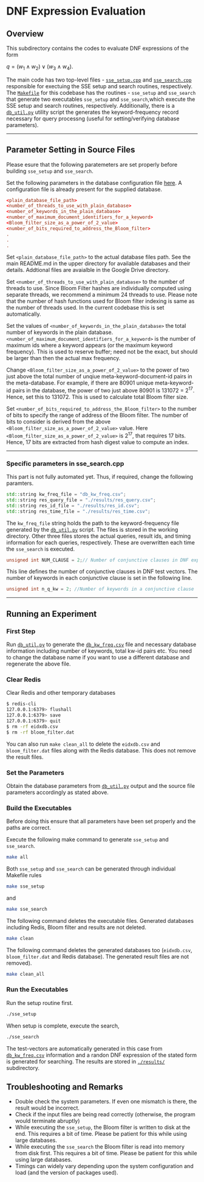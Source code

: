 # DNF Expression Evaluation
## Overview

This subdirectory contains the codes to evaluate DNF expressions of the form

$q = (w_1\land w_2)\lor(w_3\land w_4)$.

The main code has two top-level files - [`sse_setup.cpp`](./sse_setup.cpp) and [`sse_search.cpp`](./sse_search.cpp) responsible for exectuing the SSE setup and search routines, respectively. The [`Makefile`](./Makefile) for this codebase has the routines - `sse_setup` and `sse_search` that generate two executables `sse_setup` and `sse_search`,which execute the SSE setup and search routines, respectively. Additionally, there is a [`db_util.py`](./db_util.py) utility script the generates the keyword-frequency record necessary for query processng (useful for setting/verifying database parameters).

---

## Parameter Setting in Source Files

Please esure that the following paratemeters are set properly before building `sse_setup` and `sse_search`.

Set the following parameters in the database configuration file [here](../configuration/). A configuration file is already present for the supplied database.

```conf
<plain_database_file_path>
<number_of_threads_to_use_with_plain_database>
<number_of_keywords_in_the_plain_database>
<number_of_maximum_document_identifiers_for_a_keyword>
<Bloom_filter_size_as_a_power_of_2_value>
<number_of_bits_required_to_address_the_Bloom_filter>
.
.
.
```

Set `<plain_database_file_path>` to the actual database files path. See the main README.md in the upper directory for available databases and their details. Addtional files are avaialble in the Google Drive directory.

Set `<number_of_threads_to_use_with_plain_database>` to the number of threads to use. Since Bloom Filter hashes are individually computed using separate threads, we recommend a minimum 24 threads to use. Please note that the number of hash functions used for Bloom filter indexing is same as the number of threads used. In the current codebase this is set automatically.

Set the values of `<number_of_keywords_in_the_plain_database>` the total number of keywords in the plain database. `<number_of_maximum_document_identifiers_for_a_keyword>` is the number of maximum ids where a keyword appears (or the maximum keyword frequency). This is used to reserve buffer; need not be the exact, but should be larger than then the actual max frequency.

Change `<Bloom_filter_size_as_a_power_of_2_value>` to the power of two just above the total number of unqiue meta-keyword-document-id pairs in the meta-database. For example, if there are 80901 unique meta-keyword-id pairs in the database, the power of two just above 80901 is 131072 = $2^{17}$. Hence, set this to 131072. This is used to calculate total Bloom filter size.

Set `<number_of_bits_required_to_address_the_Bloom_filter>` to the number of bits to specify the range of address of the Bloom filter. The number of bits to consider is derived from the above `<Bloom_filter_size_as_a_power_of_2_value>` value. Here `<Bloom_filter_size_as_a_power_of_2_value>` is $2^{17}$, that requires 17 bits. Hence, 17 bits are extracted from hash digest value to compute an index.

---
### Specific parameters in **sse_search.cpp**

This part is not fully automated yet. Thus, if required, change the following paramters.

```C++
std::string kw_freq_file = "db_kw_freq.csv";
std::string res_query_file = "./results/res_query.csv";
std::string res_id_file = "./results/res_id.csv";
std::string res_time_file = "./results/res_time.csv";
```

The `kw_freq_file` string holds the path to the keyword-frequency file generated by the [`db_util.py`](./db_util.py) script. The files is stored in the working directory. Other three files stores the actual queries, result ids, and timing information for each queries, respectively. These are overwritten each time the `sse_search` is executed.

```C++
unsigned int NUM_CLAUSE = 2;// Number of conjunctive clauses in DNF expression
```

This line defines the number of conjunctive clauses in DNF test vectors. The number of keywords in each conjunctive clause is set in the following line.

```C++
unsigned int n_q_kw = 2; //Number of keywords in a conjunctive clause
```

---

## Running an Experiment

### First Step

Run [`db_util.py`](./db_util.py) to generate the [`db_kw_freq.csv`](./db_kw_freq.csv) file and necessary database information including number of keywords, total kw-id pairs etc. You need to change the database name if you want to use a different database and regenerate the above file.

### Clear Redis

Clear Redis and other temporary databases

```bash
$ redis-cli
127.0.0.1:6379> flushall
127.0.0.1:6379> save
127.0.0.1:6379> quit
$ rm -rf eidxdb.csv
$ rm -rf bloom_filter.dat
```

You can also run `make clean_all` to delete the `eidxdb.csv` and `bloom_filter.dat` files along with the Redis database. This does not remove the result files.

### Set the Parameters

Obtain the database parameters from [`db_util.py`](./db_util.py) output and the source file parameters accordingly as stated above.

### Build the Executables

Before doing this ensure that all parameters have been set properly and the paths are correct.

Execute the following make command to generate `sse_setup` and `sse_search`.

```bash
make all
```

Both `sse_setup` and `sse_search` can be generated through individual Makefile rules

```bash
make sse_setup
```

and 

```bash
make sse_search
```

The following command deletes the executable files. Generated databases including Redis, Bloom filter and results are not deleted.

```bash
make clean 
```

The following command deletes the generated databases too (`eidxdb.csv`, `bloom_filter.dat` and Redis database). The generated result files are not removed).

```bash
make clean_all
```

### Run the Executables

Run the setup routine first.

```bash
./sse_setup
```

When setup is complete, execute the search,

```bash
./sse_search
```

The test-vectors are automatically generated in this case from [`db_kw_freq.csv`](./db_kw_freq.csv) information and a randon DNF expression of the stated form is generated for searching. The results are stored in [`./results/`](./results/) subdirectory.

## Troubleshooting and Remarks

- Double check the system parameters. If even one mismatch is there, the result would be incorrect.
- Check if the input files are being read correctly (otherwise, the program would terminate abruptly)
- While executing the `sse_setup`, the Bloom filter is written to disk at the end. This requires a bit of time. Please be patient for this while using large databases.
- While executing the `sse_search` the Bloom filter is read into memory from disk first. This requires a bit of time. Please be patient for this while using large databases.
- Timings can widely vary depending upon the system configuration and load (and the version of packages used).